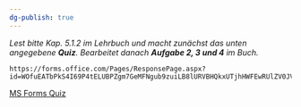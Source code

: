 ```yaml
---
dg-publish: true
---
```



*Lest bitte Kap. 5.1.2 im Lehrbuch und macht zunächst das unten angegebene **Quiz**. Bearbeitet danach **Aufgabe 2, 3 und 4** im Buch.*


```qrcode
https://forms.office.com/Pages/ResponsePage.aspx?id=WOfuEATbPkS4I69P4tELUBPZgm7GeMFNgub9zuiLB8lURVBHQkxUTjhHWFEwRUlZV0JVSFBFWllJVS4u
```
[MS Forms Quiz](https://forms.office.com/Pages/ResponsePage.aspx?id=WOfuEATbPkS4I69P4tELUBPZgm7GeMFNgub9zuiLB8lURVBHQkxUTjhHWFEwRUlZV0JVSFBFWllJVS4u)
